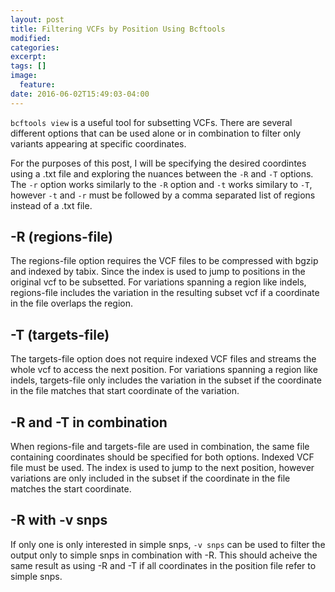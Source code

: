 ```yaml
---
layout: post
title: Filtering VCFs by Position Using Bcftools
modified:
categories: 
excerpt:
tags: []
image:
  feature:
date: 2016-06-02T15:49:03-04:00
---
```

`bcftools view` is a useful tool for subsetting VCFs. There are several different options that can be used alone or in combination to filter only variants appearing at specific coordinates.

For the purposes of this post, I will be specifying the desired coordintes using a .txt file and exploring the nuances between the `-R` and `-T` options.
The `-r` option works similarly to the `-R` option and `-t` works similary to `-T`, however `-t` and `-r` must be followed by a comma separated list of regions instead of a .txt file.

## -R (regions-file)
The regions-file option requires the VCF files to be compressed with bgzip and indexed by tabix. Since the index is used to jump to positions in the original vcf to be subsetted.
For variations spanning a region like indels, regions-file includes the variation in the resulting subset vcf if a coordinate in the file overlaps the region.

## -T (targets-file)
The targets-file option does not require indexed VCF files and streams the whole vcf to access the next position.
For variations spanning a region like indels, targets-file only includes the variation in the subset if the coordinate in the file matches that start coordinate of the variation.

## -R and -T in combination
When regions-file and targets-file are used in combination, the same file containing coordinates should be specified for both options.
Indexed VCF file must be used.
The index is used to jump to the next position, however variations are only included in the subset if the coordinate in the file matches the start coordinate.


## -R with -v snps 
If only one is only interested in simple snps, `-v snps` can be used to filter the output only to simple snps in combination with -R.
This should acheive the same result as using -R and -T if all coordinates in the position file refer to simple snps. 
